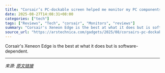 ```yaml
---
title: "Corsair’s PC-dockable screen helped me monitor my PC components and news feeds"
date: 2025-08-27T14:08:31+08:00
categories: ["tech"]
tags: ["Reviews", "Tech", "corsair", "Monitors", "reviews"]
summary: "Corsair's Xeneon Edge is the best at what it does but is software-dependent."
source_url: "https://arstechnica.com/gadgets/2025/08/corsairs-pc-dockable-screen-helped-me-monitor-my-pc-components-and-news-feeds/"
---
```


Corsair's Xeneon Edge is the best at what it does but is software-dependent.

---

*来源: [原文链接](https://arstechnica.com/gadgets/2025/08/corsairs-pc-dockable-screen-helped-me-monitor-my-pc-components-and-news-feeds/)*
